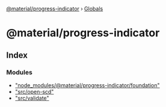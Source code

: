 [@material/progress-indicator](README.md) › [Globals](globals.md)

# @material/progress-indicator

## Index

### Modules

* ["node_modules/@material/progress-indicator/foundation"](modules/_node_modules__material_progress_indicator_foundation_.md)
* ["src/open-scd"](modules/_src_open_scd_.md)
* ["src/validate"](modules/_src_validate_.md)

